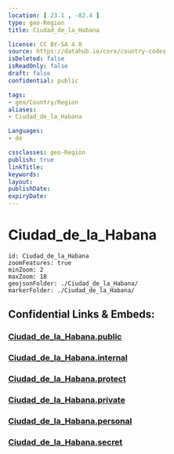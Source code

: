 ```yaml
---
location: [ 23.1 , -82.4 ] 
type: geo-Region
title: Ciudad_de_la_Habana

license: CC BY-SA 4.0
source: https://datahub.io/core/country-codes
isDeleted: false
isReadOnly: false
draft: false
confidential: public

tags:
- geo/Country/Region
aliases:
- Ciudad_de_la_Habana

Languages:
- de

cssclasses: geo-Region
publish: true
linkTitle: 
keywords: 
layout: 
publishDate: 
expiryDate: 
---
```


# Ciudad_de_la_Habana

```leaflet
id: Ciudad_de_la_Habana
zoomFeatures: true 
minZoom: 2 
maxZoom: 18
geojsonFolder: ./Ciudad_de_la_Habana/
markerFolder: ./Ciudad_de_la_Habana/
```


## Confidential Links & Embeds: 

### [Ciudad_de_la_Habana.public](/_public/\Earth\Continent\America~Caribbean\Cuba\provinces~CubaCiudad_de_la_Habana.public.md) 

### [Ciudad_de_la_Habana.internal](/_internal/\Earth\Continent\America~Caribbean\Cuba\provinces~CubaCiudad_de_la_Habana.internal.md) 

### [Ciudad_de_la_Habana.protect](/_protect/\Earth\Continent\America~Caribbean\Cuba\provinces~CubaCiudad_de_la_Habana.protect.md) 

### [Ciudad_de_la_Habana.private](/_private/\Earth\Continent\America~Caribbean\Cuba\provinces~CubaCiudad_de_la_Habana.private.md) 

### [Ciudad_de_la_Habana.personal](/_personal/\Earth\Continent\America~Caribbean\Cuba\provinces~CubaCiudad_de_la_Habana.personal.md) 

### [Ciudad_de_la_Habana.secret](/_secret/\Earth\Continent\America~Caribbean\Cuba\provinces~CubaCiudad_de_la_Habana.secret.md)

